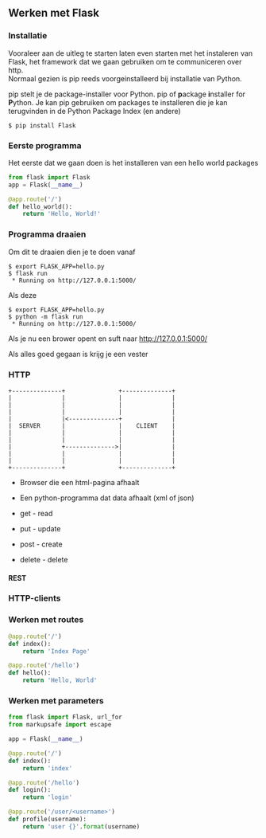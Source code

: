 ## Werken met Flask

### Installatie

Vooraleer aan de uitleg te starten laten even starten met het instaleren van Flask, het framework dat we gaan gebruiken om te communiceren over http.  
Normaal gezien is pip reeds voorgeinstalleerd bij installatie van Python.

pip stelt je de package-installer voor Python. pip of **p**ackage **i**nstaller for **P**ython.
Je kan pip gebruiken om packages te installeren die je kan terugvinden in de Python Package Index (en andere)

~~~
$ pip install Flask
~~~

### Eerste programma

Het eerste dat we gaan doen is het installeren van een hello world packages

~~~python
from flask import Flask
app = Flask(__name__)

@app.route('/')
def hello_world():
    return 'Hello, World!'
~~~

### Programma draaien

Om dit te draaien dien je te doen vanaf

~~~
$ export FLASK_APP=hello.py
$ flask run
 * Running on http://127.0.0.1:5000/
~~~

Als deze 

~~~
$ export FLASK_APP=hello.py
$ python -m flask run
 * Running on http://127.0.0.1:5000/
~~~

Als je nu een brower opent en suft naar http://127.0.0.1:5000/

Als alles goed gegaan is krijg je een vester

### HTTP

~~~
+--------------+               +--------------+
|              |               |              |
|              |               |              |
|              |               |              |
|              |<--------------+              |
|  SERVER      |               |    CLIENT    |
|              |               |              |
|              |               |              |
|              +-------------->|              |
|              |               |              |
|              |               |              |
+--------------+               +--------------+
~~~

* Browser die een html-pagina afhaalt
* Een python-programma dat data afhaalt (xml of json)

* get - read
* put - update
* post - create
* delete - delete

#### REST

### HTTP-clients

### Werken met routes

~~~python
@app.route('/')
def index():
    return 'Index Page'

@app.route('/hello')
def hello():
    return 'Hello, World'
~~~

### Werken met parameters

~~~python
from flask import Flask, url_for
from markupsafe import escape

app = Flask(__name__)

@app.route('/')
def index():
    return 'index'

@app.route('/hello')
def login():
    return 'login'

@app.route('/user/<username>')
def profile(username):
    return 'user {}'.format(username)
~~~